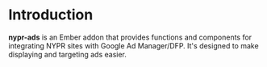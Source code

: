 # Introduction

**nypr-ads** is an Ember addon that provides functions and components for integrating NYPR sites with Google Ad Manager/DFP. It's designed to make displaying and targeting ads easier.
